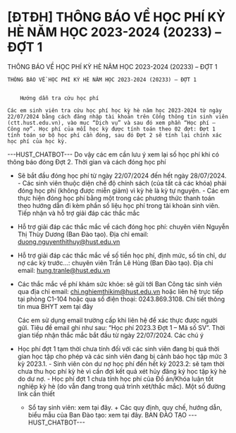 # [ĐTĐH] THÔNG BÁO VỀ HỌC PHÍ KỲ HÈ NĂM HỌC 2023-2024 (20233) – ĐỢT 1

THÔNG BÁO VỀ HỌC PHÍ KỲ HÈ NĂM HỌC 2023-2024 (20233) – ĐỢT 1
        
	THÔNG BÁO VỀ HỌC PHÍ KỲ HÈ NĂM HỌC 2023-2024 (20233) – ĐỢT 1

	
		Hướng dẫn tra cứu học phí

	Các em sinh viên tra cứu học phí học kỳ hè năm học 2023-2024 từ ngày 22/07/2024 bằng cách đăng nhập tài khoản trên Cổng thông tin sinh viên (ctt.hust.edu.vn), vào mục “Dịch vụ” và sau đó xem phần “Học phí – Công nợ”. Học phí của mỗi học kỳ được tính toán theo 02 đợt: Đợt 1 tính toán sơ bộ học phí cần đóng, sau đó Đợt 2 sẽ tính lại chính xác học phí của học kỳ. 
 ---HUST_CHATBOT---
Do vậy các em cần lưu ý xem lại số học phí khi có thông báo đóng Đợt 2. Thời gian và cách đóng học phí
- Sẽ bắt đầu đóng học phí từ ngày 22/07/2024 đến hết ngày 28/07/2024. - Các sinh viên thuộc diện chế độ chính sách (của tất cả các khóa) phải đóng học phí (không được miễn giảm) vì kỳ hè là kỳ tự nguyện. - Các em thực hiện đóng học phí bằng một trong các phương thức thanh toán theo hướng dẫn đi kèm phần số liệu học phí trong tài khoản sinh viên. Tiếp nhận và hỗ trợ giải đáp các thắc mắc
- Hỗ trợ giải đáp các thắc mắc về cách đóng học phí: chuyên viên Nguyễn Thị Thùy Dương (Ban Đào tạo). Địa chỉ email: duong.nguyenthithuy@hust.edu.vn
- Hỗ trợ giải đáp các thắc mắc về số tiền học phí, định mức, số tín chỉ, dư nợ các kỳ trước…: chuyên viên Trần Lê Hùng (Ban Đào tạo). Địa chỉ email: hung.tranle@hust.edu.vn
- Các thắc mắc về phí khám sức khỏe: sẽ gửi tới Ban Công tác sinh viên qua địa chỉ email: chi.nghiemthikim@hust.edu.vn hoặc liên hệ trực tiếp tại phòng C1-104 hoặc qua số điện thoại: 0243.869.3108. Chi tiết thông tin mua BHYT xem tại đây

	Các em sử dụng email trường cấp khi liên hệ để xác thực được người gửi. Tiêu đề email ghi như sau: “Học phí 2023.3 Đợt 1 – Mã số SV”. Thời gian tiếp nhận thắc mắc bắt đầu từ ngày 22/07/2024. Các chú ý
- Học phí đợt 1 tạm thời chưa tính đối với các sinh viên đang bị quá thời gian học tập cho phép và các sinh viên đang bị cảnh báo học tập mức 3 kỳ 2023.1. - Sinh viên còn dư nợ học phí đến hết kỳ 2023.2: sẽ tạm thời chưa thu học phí kỳ hè vì cần đợi kết quả xét hủy đăng ký học tập kỳ hè do dư nợ. - Học phí đợt 1 chưa tính học phí của Đồ án/Khóa luận tốt nghiệp kỳ hè (do vẫn đang trong quá trình xét/thắc mắc). Một số đường link cần thiết

	+ Sổ tay sinh viên: xem tại đây. + Các quy định, quy chế, hướng dẫn, biểu mẫu của Ban Đào tạo: xem tại đây. BAN ĐÀO TẠO 
 ---HUST_CHATBOT---
